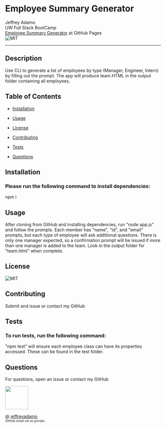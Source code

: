 # Employee Summary Generator

Jeffrey Adamo  
UW Full Stack BootCamp  
[Employee Summary Generator](#) at GitHub Pages  
![MIT](https://img.shields.io/badge/license-MIT-green)  
***

## Description

Use CLI to generate a list of employees by type (Manager, Engineer, Intern) by filling out the prompt. The app will produce team.HTML in the output folder containing all employees.  

## Table of Contents

* [Installation](#installation)

* [Usage](#usage)

* [License](#license)

* [Contributing](#contributing)

* [Tests](#tests)

* [Questions](#questions)

## Installation

### Please run the following command to install dependencies:


npm i


## Usage

After cloning from GitHub and installing dependencies, run "node app.js" and follow the prompts. Each member has "name", "id", and "email" prompts, but each type of employee will ask additional questions. There is only one manager expected, so a confirmation prompt will be issued if more than one manager is added to the team. Look in the output folder for "team.html" when complete.

## License

![MIT](https://img.shields.io/badge/license-MIT-green)

## Contributing

Submit and issue or contact my GitHub

## Tests

### To run tests, run the following command:


"npm test" will ensure each employee class can have its properties accessed. These can be found in the test folder.


## Questions

For questions, open an issue or contact my GitHub  


<img src="https://avatars3.githubusercontent.com/u/58490053?v=4" width="75">    

@ [jeffreyadamo](http://www.github.com/jeffreyadamo)  
<font size="1">GitHub email set as private.</font> 

 